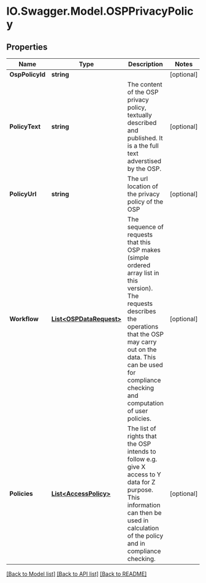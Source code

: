 # IO.Swagger.Model.OSPPrivacyPolicy
## Properties

Name | Type | Description | Notes
------------ | ------------- | ------------- | -------------
**OspPolicyId** | **string** |  | [optional] 
**PolicyText** | **string** | The content of the OSP privacy policy, textually described and published. It is a the full text adverstised by the OSP.  | [optional] 
**PolicyUrl** | **string** | The url location of the privacy policy of the OSP  | [optional] 
**Workflow** | [**List&lt;OSPDataRequest&gt;**](OSPDataRequest.md) | The sequence of requests that this OSP makes (simple ordered array list in this version). The requests describes the operations that the OSP may carry out on the data. This can be used for compliance checking and computation of user policies.  | [optional] 
**Policies** | [**List&lt;AccessPolicy&gt;**](AccessPolicy.md) | The list of rights that the OSP intends to follow e.g. give X access to Y data for Z purpose. This information can then be used in calculation of the policy and in compliance checking.  | [optional] 

[[Back to Model list]](../README.md#documentation-for-models) [[Back to API list]](../README.md#documentation-for-api-endpoints) [[Back to README]](../README.md)

